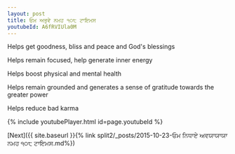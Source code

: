 ```yaml
---
layout: post
title: ਓਮ ਅਭੁਵੇ ਨਮਹ ੧੦੮ ਟਾਇਮਸ
youtubeId: A6fRVIUla0M
---
```

 
 
Helps get goodness, bliss and peace and God's blessings
 
Helps remain focused, help generate inner energy 
 
Helps boost physical and mental health 
 
Helps remain grounded and generates a sense of gratitude towards the greater power 
 
Helps reduce bad karma
 
 
 
 


{% include youtubePlayer.html id=page.youtubeId %}
 
[Next]({{ site.baseurl }}{% link  split2/_posts/2015-10-23-ਓਮ ਨਿਧਾਏ ਅਵਯਾਯਾਯਾ ਨਮਹ ੧੦੮ ਟਾਇਮਸ.md%})
 
